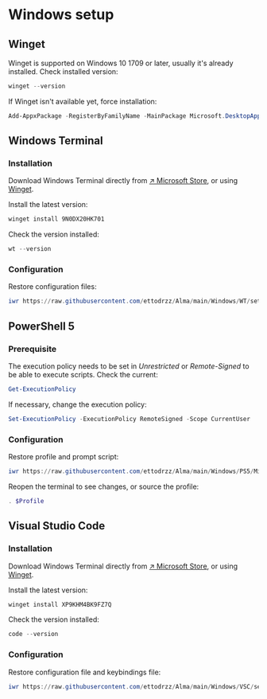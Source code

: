 # Windows setup

## Winget

Winget is supported on Windows 10 1709 or later, usually it's already installed. Check installed version:

```powershell
winget --version
```

If Winget isn't available yet, force installation:

```powershell
Add-AppxPackage -RegisterByFamilyName -MainPackage Microsoft.DesktopAppInstaller_8wekyb3d8bbwe
```

## Windows Terminal

### Installation

Download Windows Terminal directly from [↗ Microsoft Store](https://apps.microsoft.com/detail/9N0DX20HK701?launch=true&mode=mini), or using [Winget](#winget).

Install the latest version:

```powershell
winget install 9N0DX20HK701
```

Check the version installed:

```powershell
wt --version
```

### Configuration

Restore configuration files:

```powershell
iwr https://raw.githubusercontent.com/ettodrzz/Alma/main/Windows/WT/settings.json -OutFile $Env:LocalAppData\Packages\Microsoft.WindowsTerminal_8wekyb3d8bbwe\LocalState\settings.json; iwr https://raw.githubusercontent.com/ettodrzz/Alma/main/Windows/WT/state.json -OutFile $Env:LocalAppData\Packages\Microsoft.WindowsTerminal_8wekyb3d8bbwe\LocalState\state.json
```

## PowerShell 5

### Prerequisite

The execution policy needs to be set in *Unrestricted* or *Remote-Signed* to be able to execute scripts. Check the current:

```powershell
Get-ExecutionPolicy
```

If necessary, change the execution policy:

```powershell
Set-ExecutionPolicy -ExecutionPolicy RemoteSigned -Scope CurrentUser
```

### Configuration

Restore profile and prompt script:

```powershell
iwr https://raw.githubusercontent.com/ettodrzz/Alma/main/Windows/PS5/Microsoft.PowerShell_profile.ps1 -OutFile (ni $Profile -Force); iwr https://raw.githubusercontent.com/ettodrzz/Alma/main/Windows/Scripts/Microsoft.PowerShell_prompt.ps1 -OutFile (ni $Home\Scripts\Microsoft.PowerShell_prompt.ps1 -Force)
```

Reopen the terminal to see changes, or source the profile:

```powershell
. $Profile
```

## Visual Studio Code

### Installation

Download Windows Terminal directly from [↗ Microsoft Store](https://apps.microsoft.com/detail/XP9KHM4BK9FZ7Q?launch=true&mode=mini), or using [Winget](#winget).

Install the latest version:

```powershell
winget install XP9KHM4BK9FZ7Q
```

Check the version installed:

```powershell
code --version
```

### Configuration

Restore configuration file and keybindings file:

```powershell
iwr https://raw.githubusercontent.com/ettodrzz/Alma/main/Windows/VSC/settings.json -OutFile $Env:AppData\Code\User\settings.json; iwr https://raw.githubusercontent.com/ettodrzz/Alma/main/Windows/VSC/keybindings.json -OutFile $Env:AppData\Code\User\keybindings.json
```
